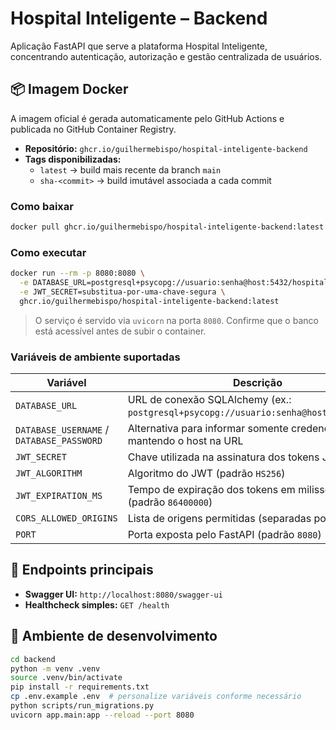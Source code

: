 # Hospital Inteligente – Backend

Aplicação FastAPI que serve a plataforma Hospital Inteligente, concentrando autenticação, autorização e gestão centralizada de usuários.

## 📦 Imagem Docker

A imagem oficial é gerada automaticamente pelo GitHub Actions e publicada no GitHub Container Registry.

- **Repositório:** `ghcr.io/guilhermebispo/hospital-inteligente-backend`
- **Tags disponibilizadas:**
  - `latest` → build mais recente da branch `main`
  - `sha-<commit>` → build imutável associada a cada commit

### Como baixar

```bash
docker pull ghcr.io/guilhermebispo/hospital-inteligente-backend:latest
```

### Como executar

```bash
docker run --rm -p 8080:8080 \
  -e DATABASE_URL=postgresql+psycopg://usuario:senha@host:5432/hospital_db \
  -e JWT_SECRET=substitua-por-uma-chave-segura \
  ghcr.io/guilhermebispo/hospital-inteligente-backend:latest
```

> O serviço é servido via `uvicorn` na porta `8080`. Confirme que o banco está acessível antes de subir o container.

### Variáveis de ambiente suportadas

| Variável | Descrição |
| --- | --- |
| `DATABASE_URL` | URL de conexão SQLAlchemy (ex.: `postgresql+psycopg://usuario:senha@host:5432/banco`) |
| `DATABASE_USERNAME` / `DATABASE_PASSWORD` | Alternativa para informar somente credenciais, mantendo o host na URL |
| `JWT_SECRET` | Chave utilizada na assinatura dos tokens JWT |
| `JWT_ALGORITHM` | Algoritmo do JWT (padrão `HS256`) |
| `JWT_EXPIRATION_MS` | Tempo de expiração dos tokens em milissegundos (padrão `86400000`) |
| `CORS_ALLOWED_ORIGINS` | Lista de origens permitidas (separadas por vírgula) |
| `PORT` | Porta exposta pelo FastAPI (padrão `8080`) |

## 🔗 Endpoints principais

- **Swagger UI:** `http://localhost:8080/swagger-ui`
- **Healthcheck simples:** `GET /health`

## 🚀 Ambiente de desenvolvimento

```bash
cd backend
python -m venv .venv
source .venv/bin/activate
pip install -r requirements.txt
cp .env.example .env  # personalize variáveis conforme necessário
python scripts/run_migrations.py
uvicorn app.main:app --reload --port 8080
```
